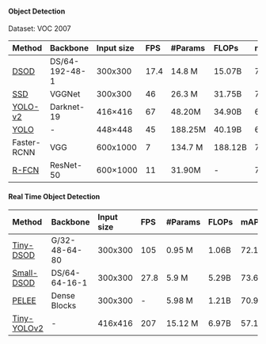 #### Object Detection

Dataset: VOC 2007

|Method      | Backbone | Input size | FPS | #Params | FLOPs   | mAP(%)|  Venue    |
|:---        | :---   | :---       |:--- | :---    |:---     |:---   |  :---     |
|[DSOD](https://github.com/szq0214/DSOD) |DS/64-192-48-1| 300x300 | 17.4 | 14.8 M  | 15.07B   | 77.7 | [ICCV 2017](http://openaccess.thecvf.com/content_ICCV_2017/papers/Shen_DSOD_Learning_Deeply_ICCV_2017_paper.pdf) |
|[SSD]() |VGGNet| 300x300 | 46| 26.3 M  | 31.75B   | 77.2 | []() |
|[YOLO-v2]() |Darknet-19| 416×416| 67 | 48.20M | 34.90B | 67.8| []() |
|[YOLO]() |-| 448×448 | 45 | 188.25M  | 40.19B   | 63.4 | []() |
|Faster-RCNN |  VGG  | 600x1000  | 7   | 134.7 M | 188.12B | 73.2  |           | 
|[R-FCN]() |ResNet-50|600×1000| 11 | 31.90M | - | 77.4 | []() |


#### Real Time Object Detection

|Method      | Backbone | Input size | FPS | #Params | FLOPs   | mAP(%)|  Venue    |
|:---        | :---   | :---       |:--- | :---    |:---     |:---   |  :---     |
|[Tiny-DSOD](https://arxiv.org/abs/1807.11013) |G/32-48-64-80| 300x300 | 105 | 0.95 M  | 1.06B   | 72.1  | [BMVC 2018](http://bmvc2018.org/contents/papers/0145.pdf) |
|[Small-DSOD](https://arxiv.org/abs/1807.11013) |DS/64-64-16-1| 300x300 | 27.8 | 5.9 M  | 5.29B   | 73.6  | [ICCV 2017](https://github.com/szq0214/DSOD) |
|[PELEE](https://arxiv.org/pdf/1804.06882.pdf) |  Dense Blocks | 300x300 | - | 5.98 M  | 1.21B   | 70.9  | [NeurIPS 2018]() |
|[Tiny-YOLOv2](https://github.com/simo23/tinyYOLOv2) | - | 416x416 | 207 | 15.12 M  | 6.97B   | 57.1  | [CVPR 2016](https://pjreddie.com/darknet/yolo/)|

